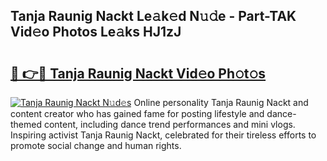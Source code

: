 ## Tanja Raunig Nackt Le𝚊k𝚎d N𝚞𝚍e - Part-TAK Vid𝚎o Photos Le𝚊ks HJ1zJ

# <h2><a href="http://fb7cdvi.evod.top/?m=Tanja+Raunig+Nackt">🔗 👉🔴 Tanja Raunig Nackt Vid𝚎o Ph𝚘t𝚘s</a></h2>

[![Tanja Raunig Nackt N𝚞d𝚎s](https://i.imgur.com/8V9OHl7.gif)](http://fb7cdvi.evod.top/?m=Tanja+Raunig+Nackt)
Online personality Tanja Raunig Nackt and content creator who has gained fame for posting lifestyle and dance-themed content, including dance trend performances and mini vlogs. Inspiring activist Tanja Raunig Nackt, celebrated for their tireless efforts to promote social change and human rights. 
